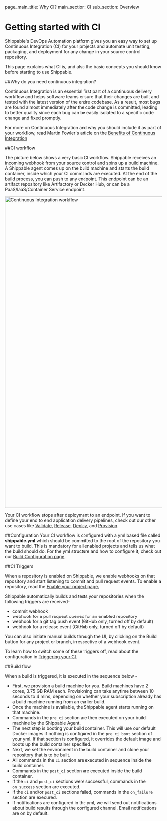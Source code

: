 page_main_title: Why CI?
main_section: CI
sub_section: Overview
# Getting started with CI

Shippable's DevOps Automation platform gives you an easy way to set up Continuous Integration (CI) for your projects and automate unit testing, packaging, and deployment for any change in your source control repository.

This page explains what CI is, and also the basic concepts you should know before starting to use Shippable.

##Why do you need continuous integration?

Continuous Integration is an essential first part of a continuous delivery workflow and helps software teams ensure that their changes are built and tested with the latest version of the entire codebase. As a result, most bugs are found almost immediately after the code change is committed, leading to better quality since each bug can be easily isolated to a specific code change and fixed promptly.   

For more on Continuous Integration and why you should include it as part of your workflow, read Martin Fowler's article on the [Benefits of Continuous Integration](http://martinfowler.com/articles/continuousIntegration.html#BenefitsOfContinuousIntegration)

<a name="ciWorkflow"></a>
##CI workflow

The picture below shows a very basic CI workflow. Shippable receives an incoming webhook from your source control and spins up a build machine. A Shippable agent comes up on the build machine and starts the build container, inside which your CI commands are executed. At the end of the build process, you can push to any endpoint. This endpoint can be an artifact repository like Artifactory or Docker Hub, or can be a PaaS/IaaS/Container Service endpoint.

<img src="../../images/ci/ciWorkflow.png" alt="Continuous Integration workflow" style="width:1000px;"/>

Your CI workflow stops after deployment to an endpoint. If you want to define your end to end application delivery pipelines, check out our other use cases like [Validate](../validate/devops-validate/), [Release](../release/devops-release-management/), [Deploy](../deploy/why-deploy/), and [Provision](../provision/why-infrastructure-provisioning/).

##Configuration
Your CI workflow is configured with a yml based file called **shippable.yml** which should be committed to the root of the repository you want to build. This is mandatory for all enabled projects and tells us what the build should do. For the yml structure and how to configure it, check out our [Build Configuration page](yml-structure/).

##CI Triggers

When a repository is enabled on Shippable, we enable webhooks on that repository and start listening to commit and pull request events. To enable a repository, read the [Enable your project page.](enable-project/)

Shippable automatically builds and tests your repositories when the following triggers are received-

*  commit webhook
*  webhook for a pull request opened for an enabled repository
*  webhook for a git tag push event (GitHub only, turned off by default)
*  webhook for a release event (GitHub only, turned off by default)

You can also initiate manual builds through the UI, by clicking on the Build button for any project or branch, irrespective of a webhook event.

To learn how to switch some of these triggers off, read about the configuration in [Triggering your CI](trigger-job/).

##Build flow

When a build is triggered, it is executed in the sequence below -

-  First, we provision a build machine for you. Build machines have 2 cores, 3.75 GB RAM each. Provisioning can take anytime between 10 seconds to 4 mins, depending on whether your subscription already has a build machine running from an earlier build.
-  Once the machine is available, the Shippable agent starts running on that machine.
-  Commands in the `pre_ci` section are then executed on your build machine by the Shippable Agent.
-  The next step is booting your build container. This will use our default Docker images if nothing is configured in the `pre_ci_boot` section of your yml. If that section is configured, it overrides the default image and boots up the build container specified.
-  Next, we set the environment in the build container and clone your repository that is to be built.
-  All commands in the `ci` section are executed in sequence inside the build container.
-  Commands in the `post_ci` section are executed inside the build container.
-  If the `ci` and `post_ci` sections were successful, commands in the `on_success` section are executed.
-  If the `ci` and/or `post_ci` sections failed, commands in the `on_failure` section are execured.
-  If notifications are configured in the yml, we will send out notifications about build results through the configured channel. Email notifications are on by default.
